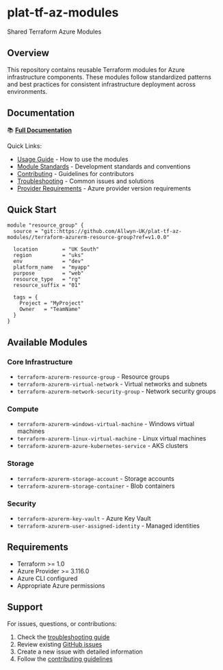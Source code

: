 # plat-tf-az-modules
Shared Terraform Azure Modules

## Overview

This repository contains reusable Terraform modules for Azure infrastructure components. These modules follow standardized patterns and best practices for consistent infrastructure deployment across environments.

## Documentation

📚 **[Full Documentation](./docs/README.md)**

Quick Links:
- [Usage Guide](./docs/usage-guide.md) - How to use the modules
- [Module Standards](./docs/module-standards.md) - Development standards and conventions
- [Contributing](./docs/contributing.md) - Guidelines for contributors
- [Troubleshooting](./docs/troubleshooting.md) - Common issues and solutions
- [Provider Requirements](./docs/provider-requirements.md) - Azure provider version requirements

## Quick Start

```hcl
module "resource_group" {
  source = "git::https://github.com/Allwyn-UK/plat-tf-az-modules//terraform-azurerm-resource-group?ref=v1.0.0"
  
  location        = "UK South"
  region          = "uks"
  env             = "dev"
  platform_name   = "myapp"
  purpose         = "web"
  resource_type   = "rg"
  resource_suffix = "01"
  
  tags = {
    Project = "MyProject"
    Owner   = "TeamName"
  }
}
```

## Available Modules

### Core Infrastructure
- `terraform-azurerm-resource-group` - Resource groups
- `terraform-azurerm-virtual-network` - Virtual networks and subnets
- `terraform-azurerm-network-security-group` - Network security groups

### Compute
- `terraform-azurerm-windows-virtual-machine` - Windows virtual machines
- `terraform-azurerm-linux-virtual-machine` - Linux virtual machines
- `terraform-azurerm-azure-kubernetes-service` - AKS clusters

### Storage
- `terraform-azurerm-storage-account` - Storage accounts
- `terraform-azurerm-storage-container` - Blob containers

### Security
- `terraform-azurerm-key-vault` - Azure Key Vault
- `terraform-azurerm-user-assigned-identity` - Managed identities

## Requirements

- Terraform >= 1.0
- Azure Provider >= 3.116.0
- Azure CLI configured
- Appropriate Azure permissions

## Support

For issues, questions, or contributions:
1. Check the [troubleshooting guide](./docs/troubleshooting.md)
2. Review existing [GitHub issues](../../issues)
3. Create a new issue with detailed information
4. Follow the [contributing guidelines](./docs/contributing.md)
